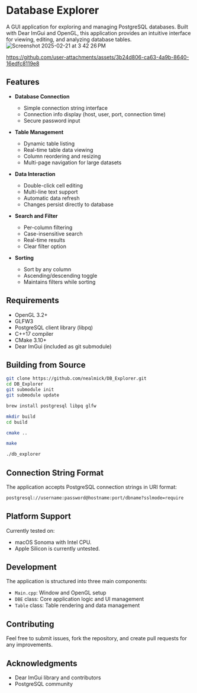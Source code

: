 # Database Explorer

A GUI application for exploring and managing PostgreSQL databases. Built with Dear ImGui and OpenGL, this application provides an intuitive interface for viewing, editing, and analyzing database tables.
![Screenshot 2025-02-21 at 3 42 26 PM](https://github.com/user-attachments/assets/f7e78337-3baa-475c-9e86-f77c84254ee4)

https://github.com/user-attachments/assets/3b24d806-ca63-4a9b-8640-16edfc8119e8


## Features

- **Database Connection**
  - Simple connection string interface
  - Connection info display (host, user, port, connection time)
  - Secure password input

- **Table Management**
  - Dynamic table listing
  - Real-time table data viewing
  - Column reordering and resizing
  - Multi-page navigation for large datasets

- **Data Interaction**
  - Double-click cell editing
  - Multi-line text support
  - Automatic data refresh
  - Changes persist directly to database

- **Search and Filter**
  - Per-column filtering
  - Case-insensitive search
  - Real-time results
  - Clear filter option

- **Sorting**
  - Sort by any column
  - Ascending/descending toggle
  - Maintains filters while sorting

## Requirements
- OpenGL 3.2+
- GLFW3
- PostgreSQL client library (libpq)
- C++17 compiler
- CMake 3.10+
- Dear ImGui (included as git submodule)



## Building from Source


```bash
git clone https://github.com/nealmick/DB_Explorer.git
cd DB_Explorer
git submodule init
git submodule update

brew install postgresql libpq glfw

mkdir build
cd build

cmake ..

make

./db_explorer
```

## Connection String Format

The application accepts PostgreSQL connection strings in URI format:
```bash
postgresql://username:password@hostname:port/dbname?sslmode=require
```

## Platform Support

Currently tested on:
- macOS Sonoma with Intel CPU.
- Apple Silicon is currently untested.

## Development

The application is structured into three main components:
- `Main.cpp`: Window and OpenGL setup
- `DBE` class: Core application logic and UI management
- `Table` class: Table rendering and data management

## Contributing

Feel free to submit issues, fork the repository, and create pull requests for any improvements.




## Acknowledgments

- Dear ImGui library and contributors
- PostgreSQL community


